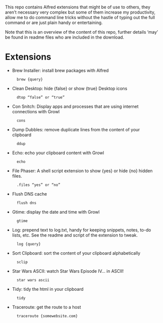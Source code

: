 This repo contains Alfred extensions that might be of use to others, they aren’t necessary very complex but some of them increase my productivity, allow me to do command line tricks without the hastle of typing out the full command or are just plain handy or entertaining.


Note that this is an overview of the content of this repo, further 
details ‘may’ be found in readme files who are included in the download.


Extensions
==========


- Brew Installer: install brew packages with Alfred

		brew {query}

- Clean Desktop: hide {false} or show {true} Desktop icons

		dtop “false” or “true”

- Con Snitch: Display apps and processes that are using internet connections with Growl

		cons

- Dump Dubbles: remove duplicate lines from the content of your clipboard

		ddup

- Echo: echo your clipboard content with Growl

		echo

- File Phaser: A shell script extension to show {yes} or hide {no} hidden files.

		.files “yes” or “no”

- Flush DNS cache

		flush dns

- Gtime: display the date and time with Growl

		gtime

- Log: prepend text to log.txt, handy for keeping snippets, notes, to-do lists, etc. See the readme and script of the extension to tweak.

		log {query}

- Sort Clipboard: sort the content of your clipboard alphabetically 

		sclip

- Star Wars ASCII: watch Star Wars Episode IV… in ASCII!

		star wars ascii

- Tidy: tidy the html in your clipboard

		tidy

- Traceroute: get the route to a host

		traceroute {somewebsite.com}